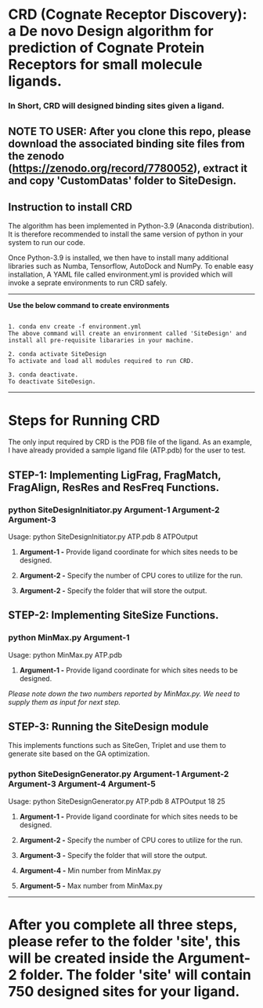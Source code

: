 # CRD (Cognate Receptor Discovery): a De novo Design algorithm for prediction of Cognate Protein Receptors for small molecule ligands.
### In Short, CRD will designed binding sites given a ligand.
## NOTE TO USER: After you clone this repo, please download the associated binding site files from the zenodo (https://zenodo.org/record/7780052), extract it and copy 'CustomDatas' folder to SiteDesign.

## Instruction to install CRD
The algorithm has been implemented in Python-3.9 (Anaconda distribution). It is therefore recommended to install the same version of python in your system to run our code.

Once Python-3.9 is installed, we then have to install many additional libraries such as Numba, Tensorflow, AutoDock and NumPy. To enable easy installation, A YAML file called environment.yml is provided which will invoke a seprate environments to run CRD safely.

****
**Use the below command to create environments**
```
 
1. conda env create -f environment.yml
The above command will create an environment called 'SiteDesign' and install all pre-requisite libararies in your machine.

2. conda activate SiteDesign
To activate and load all modules required to run CRD. 

3. conda deactivate.
To deactivate SiteDesign.
```


---


# Steps for Running CRD

The only input required by CRD is the PDB file of the ligand. As an example, I have already provided a sample ligand file (ATP.pdb) for the user to test.


## STEP-1: Implementing LigFrag, FragMatch, FragAlign, ResRes and ResFreq Functions.
### python SiteDesignInitiator.py Argument-1 Argument-2 Argument-3

Usage: python SiteDesignInitiator.py ATP.pdb 8 ATPOutput  

1. **Argument-1 -** Provide ligand coordinate for which sites needs to be designed.

2. **Argument-2 -** Specify the number of CPU cores to utilize for the run. 

3. **Argument-2 -** Specify the folder that will store the output.

## STEP-2: Implementing SiteSize Functions.
### python MinMax.py Argument-1

Usage: python MinMax.py ATP.pdb  

1. **Argument-1 -** Provide ligand coordinate for which sites needs to be designed.

<em> Please note down the two numbers reported by MinMax.py. We need to supply them as input for next step. </em>

## STEP-3: Running the SiteDesign module
This implements functions such as SiteGen, Triplet and use them to generate site based on the GA optimization.
### python SiteDesignGenerator.py Argument-1 Argument-2 Argument-3 Argument-4 Argument-5

Usage: python SiteDesignGenerator.py ATP.pdb 8 ATPOutput 18 25
  
1. **Argument-1 -** Provide ligand coordinate for which sites needs to be designed.

2. **Argument-2 -** Specify the number of CPU cores to utilize for the run. 

3. **Argument-3 -** Specify the folder that will store the output.

4. **Argument-4 -** Min number from MinMax.py

5. **Argument-5 -** Max number from MinMax.py

---
# After you complete all three steps, please refer to the folder 'site', this will be created inside the Argument-2 folder. The folder 'site' will contain 750 designed sites for your ligand.
